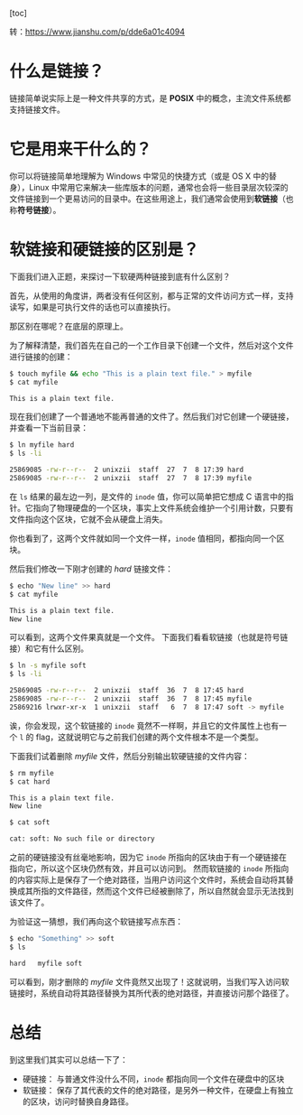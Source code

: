 [toc]

转：https://www.jianshu.com/p/dde6a01c4094

# 什么是链接？

链接简单说实际上是一种文件共享的方式，是 **POSIX** 中的概念，主流文件系统都支持链接文件。

# 它是用来干什么的？

你可以将链接简单地理解为 Windows 中常见的快捷方式（或是 OS X 中的替身），Linux 中常用它来解决一些库版本的问题，通常也会将一些目录层次较深的文件链接到一个更易访问的目录中。在这些用途上，我们通常会使用到**软链接**（也称**符号链接**）。

# 软链接和硬链接的区别是？

下面我们进入正题，来探讨一下软硬两种链接到底有什么区别？

首先，从使用的角度讲，两者没有任何区别，都与正常的文件访问方式一样，支持读写，如果是可执行文件的话也可以直接执行。

那区别在哪呢？在底层的原理上。

为了解释清楚，我们首先在自己的一个工作目录下创建一个文件，然后对这个文件进行链接的创建：



```bash
$ touch myfile && echo "This is a plain text file." > myfile
$ cat myfile

This is a plain text file.
```

现在我们创建了一个普通地不能再普通的文件了。然后我们对它创建一个硬链接，并查看一下当前目录：



```bash
$ ln myfile hard
$ ls -li

25869085 -rw-r--r--  2 unixzii  staff  27  7  8 17:39 hard
25869085 -rw-r--r--  2 unixzii  staff  27  7  8 17:39 myfile
```

在 `ls` 结果的最左边一列，是文件的 `inode` 值，你可以简单把它想成 C 语言中的指针。它指向了物理硬盘的一个区块，事实上文件系统会维护一个引用计数，只要有文件指向这个区块，它就不会从硬盘上消失。

你也看到了，这两个文件就如同一个文件一样，`inode` 值相同，都指向同一个区块。

然后我们修改一下刚才创建的 *hard* 链接文件：



```bash
$ echo "New line" >> hard
$ cat myfile

This is a plain text file.
New line
```

可以看到，这两个文件果真就是一个文件。
 下面我们看看软链接（也就是符号链接）和它有什么区别。



```bash
$ ln -s myfile soft
$ ls -li

25869085 -rw-r--r--  2 unixzii  staff  36  7  8 17:45 hard
25869085 -rw-r--r--  2 unixzii  staff  36  7  8 17:45 myfile
25869216 lrwxr-xr-x  1 unixzii  staff   6  7  8 17:47 soft -> myfile
```

诶，你会发现，这个软链接的 `inode` 竟然不一样啊，并且它的文件属性上也有一个 `l` 的 flag，这就说明它与之前我们创建的两个文件根本不是一个类型。

下面我们试着删除 *myfile* 文件，然后分别输出软硬链接的文件内容：



```bash
$ rm myfile
$ cat hard

This is a plain text file.
New line
```



```bash
$ cat soft

cat: soft: No such file or directory
```

之前的硬链接没有丝毫地影响，因为它 `inode` 所指向的区块由于有一个硬链接在指向它，所以这个区块仍然有效，并且可以访问到。
 然而软链接的 `inode` 所指向的内容实际上是保存了一个绝对路径，当用户访问这个文件时，系统会自动将其替换成其所指的文件路径，然而这个文件已经被删除了，所以自然就会显示无法找到该文件了。

为验证这一猜想，我们再向这个软链接写点东西：



```bash
$ echo "Something" >> soft
$ ls

hard   myfile soft
```

可以看到，刚才删除的 *myfile* 文件竟然又出现了！这就说明，当我们写入访问软链接时，系统自动将其路径替换为其所代表的绝对路径，并直接访问那个路径了。

# 总结

到这里我们其实可以总结一下了：

- 硬链接： 与普通文件没什么不同，`inode` 都指向同一个文件在硬盘中的区块
- 软链接： 保存了其代表的文件的绝对路径，是另外一种文件，在硬盘上有独立的区块，访问时替换自身路径。